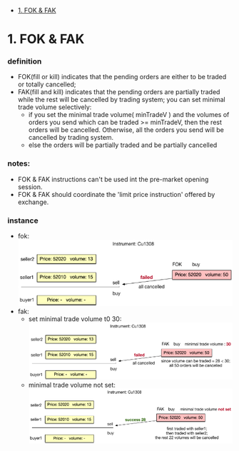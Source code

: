 <!-- TOC -->

- [1. FOK & FAK](#1-fok-fak)

<!-- TOC -->

# 1. FOK & FAK
### definition
+ FOK(fill or kill) indicates that the pending orders are either to be traded or totally cancelled;
+ FAK(fill and kill) indicates that the pending orders are partially traded while the rest will be cancelled by trading system;
    you can set minimal trade volume selectively: 
    - if you set the minimal trade volume( minTradeV ) and the volumes of orders you send which can be traded >= minTradeV, then the rest orders will be cancelled. Otherwise, all the orders you send will be cancelled by trading system.
    - else the orders will be partially traded and be partially cancelled
### notes:
+ FOK & FAK instructions can't be used int the pre-market opening session.
+ FOK & FAK should coordinate the 'limit price instruction' offered by exchange.

### instance
+ fok:
![avatar](order_png/fok.png)
+ fak:
    - set minimal trade volume t0 30:
    ![avatar](order_png/fak_s.png)
    - minimal trade volume not set:
    ![avatar](order_png/fak.png)